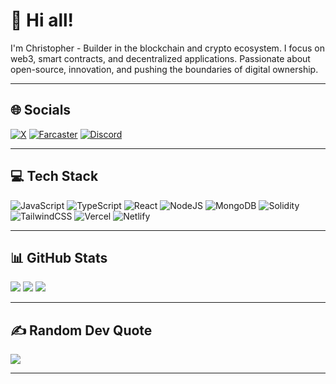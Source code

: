 

# 👋 Hi all! 

I'm Christopher - Builder in the blockchain and crypto ecosystem. I focus on web3, smart contracts, and decentralized applications. Passionate about open-source, innovation, and pushing the boundaries of digital ownership.

---

## 🌐 Socials

[![X](https://img.shields.io/badge/Twitter-%231DA1F2.svg?logo=Twitter\&logoColor=white)](https://x.com/AirdropsXPay)
[![Farcaster](https://img.shields.io/badge/Farcaster-7B3FE4?logo=farcaster\&logoColor=white)](https://farcaster.xyz/mysticpol.eth)
[![Discord](https://img.shields.io/badge/Discord-%235865F2.svg?logo=discord\&logoColor=white)](https://discord.gg/6sMKzMMH8J)

---

## 💻 Tech Stack

![JavaScript](https://img.shields.io/badge/javascript-%23323330.svg?style=for-the-badge\&logo=javascript\&logoColor=%23F7DF1E)
![TypeScript](https://img.shields.io/badge/typescript-%23007ACC.svg?style=for-the-badge\&logo=typescript\&logoColor=white)
![React](https://img.shields.io/badge/react-%2320232a.svg?style=for-the-badge\&logo=react\&logoColor=%2361DAFB)
![NodeJS](https://img.shields.io/badge/node.js-6DA55F?style=for-the-badge\&logo=node.js\&logoColor=white)
![MongoDB](https://img.shields.io/badge/MongoDB-%234ea94b.svg?style=for-the-badge\&logo=mongodb\&logoColor=white)
![Solidity](https://img.shields.io/badge/Solidity-%23363636.svg?style=for-the-badge\&logo=solidity\&logoColor=white)
![TailwindCSS](https://img.shields.io/badge/tailwindcss-%2338B2AC.svg?style=for-the-badge\&logo=tailwind-css\&logoColor=white)
![Vercel](https://img.shields.io/badge/vercel-%23000000.svg?style=for-the-badge\&logo=vercel\&logoColor=white)
![Netlify](https://img.shields.io/badge/netlify-%2300C7B7.svg?style=for-the-badge\&logo=netlify\&logoColor=white)

---

## 📊 GitHub Stats

![](https://github-readme-stats.vercel.app/api?username=Krzychula\&theme=radical\&hide_border=false\&include_all_commits=true\&count_private=true)
![](https://github-readme-streak-stats.herokuapp.com/?user=Krzychula\&theme=radical\&hide_border=false)
![](https://github-readme-stats.vercel.app/api/top-langs/?username=Krzychula\&theme=radical\&hide_border=false\&include_all_commits=true\&count_private=true\&layout=compact)

---

## ✍️ Random Dev Quote

![](https://quotes-github-readme.vercel.app/api?type=horizontal\&theme=radical)

---
